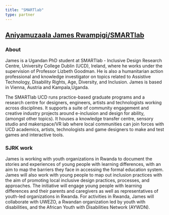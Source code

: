 ```yaml
---
title: "SMARTlab"
type: partner
---
```

<h2 class="partner"><a href="http://smartlab-ie.com/">Aniyamuzaala James Rwampigi/SMARTlab</a></h2>

<h3 class="partner-heading">About</h3>

James is a Ugandan PhD student at SMARTlab - Inclusive Design Research Centre, University College Dublin (UCD), Ireland, where he works under the supervision of Professor Lizbeth Goodman. He is also a humanitarian action professional and knowledge investigator on topics related to Assistive Technology, Disability Rights, Age, Diversity, and Inclusion. James is based in Vienna, Austria and Kampala,Uganda.

The SMARTlab UCD runs practice-based graduate programs and a research centre for designers, engineers, artists and technologists working across disciplines. It supports a suite of community engagement and creative industry projects around e-inclusion and design for ability, (amongst other topics). It houses a knowledge transfer centre, sensory studio and makerspace/VR lab where local communities can join forces with UCD academics, artists, technologists and game designers to make and test games and interactive tools.

<h3 class="partner-heading">SJRK work</h3>

James is working with youth organizations in Rwanda to document the stories and experiences of young people with learning differences, with an aim to map the barriers they face in accessing the formal education system. James will also work with young people to map out inclusion practices with the aim of promoting local inclusive design practices, processes, and approaches. The initiative will engage young people with learning differences and their parents and caregivers as well as representatives of youth-led organizations in Rwanda. For activities in Rwanda, James will collaborate with UWEZO, a Rwandan organization led by youth with disabilities, and the African Youth with Disabilities Network (AYWDN).
